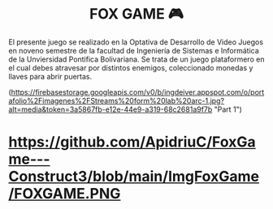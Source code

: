 <h1 align="center">FOX GAME 🎮</h1>

El presente juego se realizado en la Optativa de Desarrollo de Video Juegos en noveno semestre de la facultad de Ingeniería de Sistemas e Informática de la Unviersidad Pontifica Bolivariana. Se trata de un juego plataformero en el cual debes atravesar por distintos enemigos, coleccionado monedas y llaves para abrir puertas.

(https://firebasestorage.googleapis.com/v0/b/ingdeiver.appspot.com/o/portafolio%2Fimagenes%2FStreams%20form%20lab%20arc-1.jpg?alt=media&token=3a5867fb-e12e-44e9-a319-68c2681a9f7b "Part 1")

# https://github.com/ApidriuC/FoxGame---Construct3/blob/main/ImgFoxGame/FOXGAME.PNG
